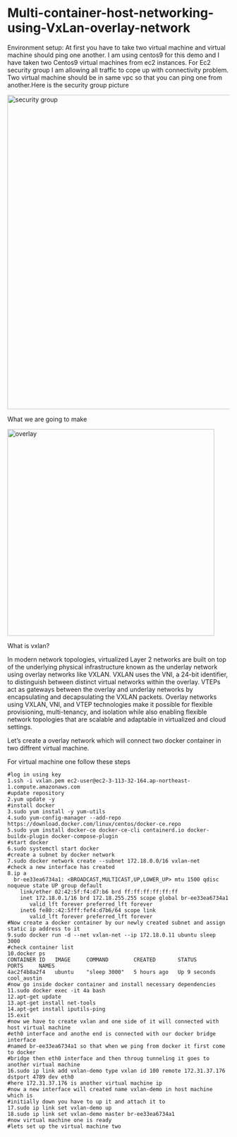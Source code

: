 # Multi-container-host-networking-using-VxLan-overlay-network
Environment setup: At first you have to take two virtual machine and virtual machine should ping one another. I am using centos9 for this demo and I have taken two Centos9 virtual machines from ec2 instances. For Ec2 security group I am allowing all traffic to cope up with connectivity problem. Two virtual machine should be in same vpc so that you can ping one from another.Here is the security group picture


<img width="713" alt="security group" src="https://github.com/nobelrakib/Multi-container-host-networking-using-VxLan-overlay-network/assets/53372696/3c7c55d0-5299-4a26-842d-995a45daf819">

What we are going to make

<img width="469" alt="overlay" src="https://github.com/nobelrakib/Multi-container-host-networking-using-VxLan-overlay-network/assets/53372696/f40301cd-a041-4b8e-ad64-03957a5601bd">

What is vxlan?

In modern network topologies, virtualized Layer 2 networks are built on top of the underlying physical infrastructure known as the underlay network using overlay networks like VXLAN. VXLAN uses the VNI, a 24-bit identifier, to distinguish between distinct virtual networks within the overlay. VTEPs act as gateways between the overlay and underlay networks by encapsulating and decapsulating the VXLAN packets. Overlay networks using VXLAN, VNI, and VTEP technologies make it possible for flexible provisioning, multi-tenancy, and isolation while also enabling flexible network topologies that are scalable and adaptable in virtualized and cloud settings.

Let’s create a overlay network which will connect two docker container in two diffrent virtual machine.

For virtual machine one follow these steps

```
#log in using key
1.ssh -i vxlan.pem ec2-user@ec2-3-113-32-164.ap-northeast-1.compute.amazonaws.com
#update repository
2.yum update -y
#install docker
3.sudo yum install -y yum-utils
4.sudo yum-config-manager --add-repo https://download.docker.com/linux/centos/docker-ce.repo
5.sudo yum install docker-ce docker-ce-cli containerd.io docker-buildx-plugin docker-compose-plugin
#start docker
6.sudo systemctl start docker
#create a subnet by docker network
7.sudo docker network create --subnet 172.18.0.0/16 vxlan-net
#check a new interface has created
8.ip a
  br-ee33ea6734a1: <BROADCAST,MULTICAST,UP,LOWER_UP> mtu 1500 qdisc noqueue state UP group default
    link/ether 02:42:5f:f4:d7:b6 brd ff:ff:ff:ff:ff:ff
    inet 172.18.0.1/16 brd 172.18.255.255 scope global br-ee33ea6734a1
       valid_lft forever preferred_lft forever
    inet6 fe80::42:5fff:fef4:d7b6/64 scope link
       valid_lft forever preferred_lft forever
#Now create a docker container by our newly created subnet and assign static ip address to it
9.sudo docker run -d --net vxlan-net --ip 172.18.0.11 ubuntu sleep 3000
#check container list
10.docker ps
CONTAINER ID   IMAGE     COMMAND        CREATED       STATUS         PORTS     NAMES
4ac2f4b8a2f4   ubuntu    "sleep 3000"   5 hours ago   Up 9 seconds             cool_austin
#now go inside docker container and install necessary dependencies
11.sudo docker exec -it 4a bash
12.apt-get update
13.apt-get install net-tools
14.apt-get install iputils-ping
15.exit
#now we have to create vxlan and one side of it will connected with host virtual machine 
#eth0 interface and anothe end is connected with our docker bridge interface
#named br-ee33ea6734a1 so that when we ping from docker it first come to docker 
#bridge then eth0 interface and then throug tunneling it goes to another virtual machine
16.sudo ip link add vxlan-demo type vxlan id 100 remote 172.31.37.176 dstport 4789 dev eth0
#here 172.31.37.176 is another virtual machine ip
#now a new interface will created name vxlan-demo in host machine which is
#initially down you have to up it and attach it to 
17.sudo ip link set vxlan-demo up
18.sudo ip link set vxlan-demo master br-ee33ea6734a1
#now virtual machine one is ready
#lets set up the virtual machine two
```
